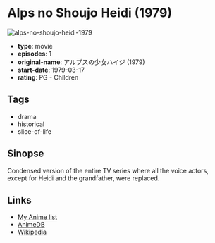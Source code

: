 # Alps no Shoujo Heidi (1979)

![alps-no-shoujo-heidi-1979](https://cdn.myanimelist.net/images/anime/6/26447.jpg)

-   **type**: movie
-   **episodes**: 1
-   **original-name**: アルプスの少女ハイジ (1979)
-   **start-date**: 1979-03-17
-   **rating**: PG - Children

## Tags

-   drama
-   historical
-   slice-of-life

## Sinopse

Condensed version of the entire TV series where all the voice actors, except for Heidi and the grandfather, were replaced.

## Links

-   [My Anime list](https://myanimelist.net/anime/9547/Alps_no_Shoujo_Heidi_1979)
-   [AnimeDB](http://anidb.info/perl-bin/animedb.pl?show=anime&aid=426)
-   [Wikipedia](http://en.wikipedia.org/wiki/Heidi,_Girl_of_the_Alps)
